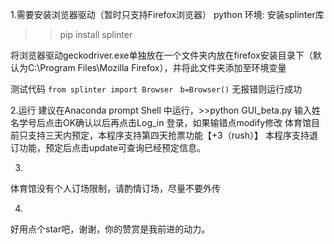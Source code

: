 1.需要安装浏览器驱动（暂时只支持Firefox浏览器）
python 环境: 安装splinter库
>>pip install splinter

将浏览器驱动geckodriver.exe单独放在一个文件夹内放在firefox安装目录下（默认为C:\Program Files\Mozilla Firefox），并将此文件夹添加至环境变量

测试代码
`from splinter import Browser `
`b=Browser()`
无报错则运行成功

2.运行
建议在Anaconda prompt Shell 中运行，>>python GUI_beta.py
输入姓名学号后点击OK确认以后再点击Log_in 登录，如果输错点modify修改
体育馆目前只支持三天内预定，本程序支持第四天抢票功能【+3（rush）】
本程序支持退订功能，预定后点击update可查询已经预定信息。

3.
体育馆没有个人订场限制，请酌情订场，尽量不要外传

4.
好用点个star吧，谢谢，你的赞赏是我前进的动力。

